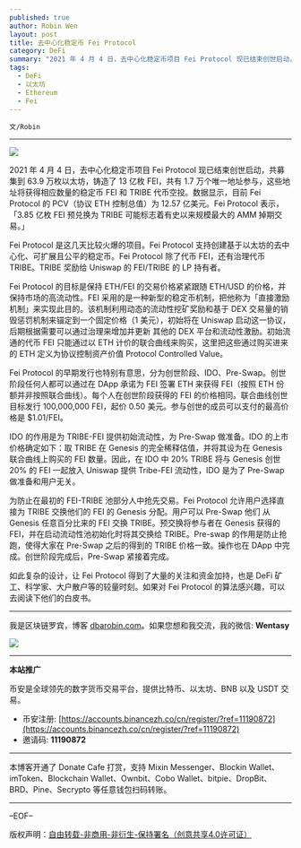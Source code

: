 ```yaml
---
published: true
author: Robin Wen
layout: post
title: 去中心化稳定币 Fei Protocol
category: DeFi
summary: "2021 年 4 月 4 日，去中心化稳定币项目 Fei Protocol 现已结束创世启动，共募集到 63.9 万枚以太坊，铸造了 13 亿枚 FEI，共有 1.7 万个唯一地址参与，这些地址将获得相应数量的稳定币 FEI 和 TRIBE 代币空投。数据显示，目前 Fei Protocol 的 PCV（协议 ETH 控制总值）为 12.57 亿美元。Fei Protocol 表示，「3.85 亿枚 FEI 预兑换为 TRIBE 可能标志着有史以来规模最大的 AMM 掉期交易。」如此复杂的设计，让 Fei Protocol 得到了大量的关注和资金加持，也是 DeFi 矿工、科学家、大户散户等的较量时刻。如果对 Fei Protocol 的算法感兴趣，可以去阅读下他们的白皮书。"
tags:
  - DeFi
  - 以太坊
  - Ethereum
  - Fei
---
```


`文/Robin`

***

![](https://cdn.dbarobin.com/zlqkssb.png)

2021 年 4 月 4 日，去中心化稳定币项目 Fei Protocol 现已结束创世启动，共募集到 63.9 万枚以太坊，铸造了 13 亿枚 FEI，共有 1.7 万个唯一地址参与，这些地址将获得相应数量的稳定币 FEI 和 TRIBE 代币空投。数据显示，目前 Fei Protocol 的 PCV（协议 ETH 控制总值）为 12.57 亿美元。Fei Protocol 表示，「3.85 亿枚 FEI 预兑换为 TRIBE 可能标志着有史以来规模最大的 AMM 掉期交易。」

Fei Protocol 是这几天比较火爆的项目。Fei Protocol 支持创建基于以太坊的去中心化、可扩展且公平的稳定币。Fei Protocol 除了代币 FEI，还有治理代币 TRIBE。TRIBE 奖励给 Uniswap 的 FEI/TRIBE 的 LP 持有者。

Fei Protocol 的⽬标是保持 ETH/FEI 的交易价格紧紧跟随 ETH/USD 的价格，并保持市场的⾼流动性。FEI 采⽤的是⼀种新型的稳定币机制，把他称为「直接激励机制」来实现此⽬的。该机制利⽤动态的流动性挖矿奖励和基于 DEX 交易量的销毁惩罚机制来锚定到⼀个固定价格（1 美元），初始将在 Uniswap 启动这⼀协议，后期根据需要可以通过治理来增加并更新 其他的 DEX 平台和流动性激励。初始流通的代币 FEI 只能通过以 ETH 计价的联合曲线来购买，这⾥把这些通过购买进来的 ETH 定义为协议控制资产价值 Protocol Controlled Value。

Fei Protocol 的早期发行也特别有意思，分为创世阶段、IDO、Pre-Swap。创世阶段任何⼈都可以通过在 DApp 承诺为 FEI 签署 ETH 来获得 FEI（按照 ETH 份额并⾮按照联合曲线）。每个⼈在创世阶段获得的 FEI 的价格相同。联合曲线创世⽬标发⾏ 100,000,000 FEI，起价 0.50 美元。参与创世的成员可以⽀付的最⾼价格是 $1.01/FEI。

IDO 的作⽤是为 TRIBE-FEI 提供初始流动性，为 Pre-Swap 做准备。IDO 的上市价格确定如下：取 TRIBE 在 Genesis 的完全稀释估值，并将其设为在 Genesis 联合曲线上购买的 FEI 数量。因此，在 IDO 中 20% TRIBE 将与 Genesis 创世 20% 的 FEI ⼀起放⼊ Uniswap 提供 Tribe-FEI 流动性，IDO 是为了 Pre-Swap 做准备和⽤户⽆关。

为防⽌在最初的 FEI-TRIBE 池部分⼈中抢先交易。Fei Protocol 允许⽤户选择直接为 TRIBE 交换他们的 FEI 的 Genesis 分配。⽤户可以 Pre-Swap 他们 从 Genesis 任意百分⽐来的 FEI 交换 TRIBE。预交换将参与者在 Genesis 获得的 FEI，并在启动流动性池初始化时将其交换给 TRIBE。Pre-swap 的作⽤是防⽌抢跑，使得⼤家在 Pre-Swap 之后的得到的 TRIBE 价格⼀致。操作也在 DApp 中完成。创世阶段完成后，Pre-Swap 紧接着完成。

如此复杂的设计，让 Fei Protocol 得到了大量的关注和资金加持，也是 DeFi 矿工、科学家、大户散户等的较量时刻。如果对 Fei Protocol 的算法感兴趣，可以去阅读下他们的白皮书。

***

我是区块链罗宾，博客 [dbarobin.com](https://dbarobin.com/)。如果您想和我交流，我的微信: **Wentasy**

![](https://cdn.dbarobin.com/v4yywe2.png)

***

**本站推广**

币安是全球领先的数字货币交易平台，提供比特币、以太坊、BNB 以及 USDT 交易。

* 币安注册: [https://accounts.binancezh.co/cn/register/?ref=11190872](https://accounts.binancezh.co/cn/register/?ref=11190872)
* 邀请码: **11190872**

***

本博客开通了 Donate Cafe 打赏，支持 Mixin Messenger、Blockin Wallet、imToken、Blockchain Wallet、Ownbit、Cobo Wallet、bitpie、DropBit、BRD、Pine、Secrypto 等任意钱包扫码转账。

<center>
    <div class="--donate-button"
         data-button-id="f8b9df0d-af9a-460d-8258-d3f435445075"
    ></div>
</center>

***

–EOF–

版权声明：[自由转载-非商用-非衍生-保持署名（创意共享4.0许可证）](http://creativecommons.org/licenses/by-nc-nd/4.0/deed.zh)